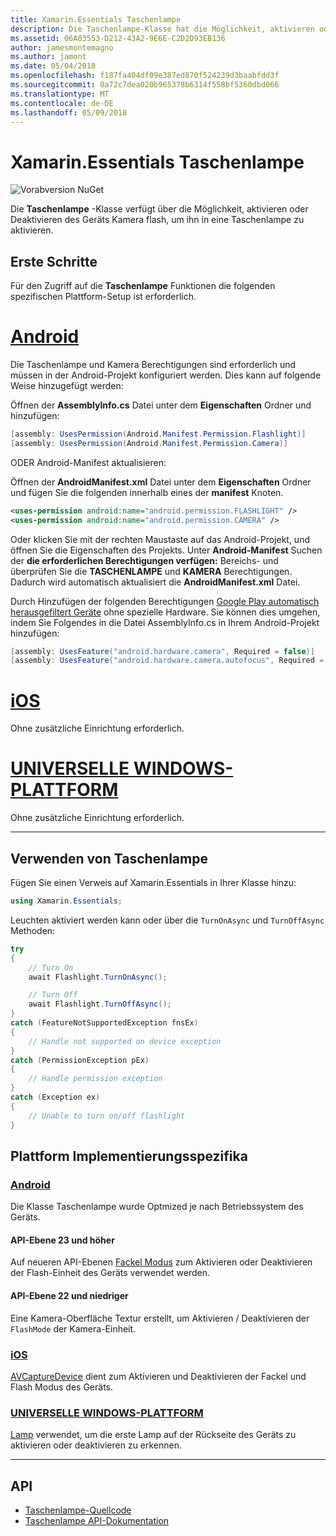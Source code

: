 ```yaml
---
title: Xamarin.Essentials Taschenlampe
description: Die Taschenlampe-Klasse hat die Möglichkeit, aktivieren oder Deaktivieren des Geräts Kamera flash, um ihn in eine Taschenlampe zu aktivieren.
ms.assetid: 06A03553-D212-43A2-9E6E-C2D2D93EB136
author: jamesmontemagno
ms.author: jamont
ms.date: 05/04/2018
ms.openlocfilehash: f187fa404df09e387ed870f524239d3baabfdd3f
ms.sourcegitcommit: 0a72c7dea020b965378b6314f558bf5360dbd066
ms.translationtype: MT
ms.contentlocale: de-DE
ms.lasthandoff: 05/09/2018
---
```

# <a name="xamarinessentials-flashlight"></a>Xamarin.Essentials Taschenlampe

![Vorabversion NuGet](~/media/shared/pre-release.png)

Die **Taschenlampe** -Klasse verfügt über die Möglichkeit, aktivieren oder Deaktivieren des Geräts Kamera flash, um ihn in eine Taschenlampe zu aktivieren.

## <a name="getting-started"></a>Erste Schritte

Für den Zugriff auf die **Taschenlampe** Funktionen die folgenden spezifischen Plattform-Setup ist erforderlich.

# <a name="androidtabandroid"></a>[Android](#tab/android)

Die Taschenlampe und Kamera Berechtigungen sind erforderlich und müssen in der Android-Projekt konfiguriert werden. Dies kann auf folgende Weise hinzugefügt werden:

Öffnen der **AssemblyInfo.cs** Datei unter dem **Eigenschaften** Ordner und hinzufügen:

```csharp
[assembly: UsesPermission(Android.Manifest.Permission.Flashlight)]
[assembly: UsesPermission(Android.Manifest.Permission.Camera)]
```

ODER Android-Manifest aktualisieren:

Öffnen der **AndroidManifest.xml** Datei unter dem **Eigenschaften** Ordner und fügen Sie die folgenden innerhalb eines der **manifest** Knoten.

```xml
<uses-permission android:name="android.permission.FLASHLIGHT" />
<uses-permission android:name="android.permission.CAMERA" />
```

Oder klicken Sie mit der rechten Maustaste auf das Android-Projekt, und öffnen Sie die Eigenschaften des Projekts. Unter **Android-Manifest** Suchen der **die erforderlichen Berechtigungen verfügen:** Bereichs- und überprüfen Sie die **TASCHENLAMPE** und **KAMERA** Berechtigungen. Dadurch wird automatisch aktualisiert die **AndroidManifest.xml** Datei.

Durch Hinzufügen der folgenden Berechtigungen [Google Play automatisch herausgefiltert Geräte](http://developer.android.com/guide/topics/manifest/uses-feature-element.html#permissions-features) ohne spezielle Hardware. Sie können dies umgehen, indem Sie Folgendes in die Datei AssemblyInfo.cs in Ihrem Android-Projekt hinzufügen:

```csharp
[assembly: UsesFeature("android.hardware.camera", Required = false)]
[assembly: UsesFeature("android.hardware.camera.autofocus", Required = false)]
```

# <a name="iostabios"></a>[iOS](#tab/ios)

Ohne zusätzliche Einrichtung erforderlich.

# <a name="uwptabuwp"></a>[UNIVERSELLE WINDOWS-PLATTFORM](#tab/uwp)

Ohne zusätzliche Einrichtung erforderlich.

-----

## <a name="using-flashlight"></a>Verwenden von Taschenlampe

Fügen Sie einen Verweis auf Xamarin.Essentials in Ihrer Klasse hinzu:

```csharp
using Xamarin.Essentials;
```

Leuchten aktiviert werden kann oder über die `TurnOnAsync` und `TurnOffAsync` Methoden:

```csharp
try
{
    // Turn On
    await Flashlight.TurnOnAsync();

    // Turn Off
    await Flashlight.TurnOffAsync();
}
catch (FeatureNotSupportedException fnsEx)
{
    // Handle not supported on device exception
}
catch (PermissionException pEx)
{
    // Handle permission exception
}
catch (Exception ex)
{
    // Unable to turn on/off flashlight
}
```

## <a name="platform-implementation-specifics"></a>Plattform Implementierungsspezifika

### <a name="androidtabandroid-specifics"></a>[Android](#tab/android-specifics)

Die Klasse Taschenlampe wurde Optmized je nach Betriebssystem des Geräts.

#### <a name="api-level-23-and-higher"></a>API-Ebene 23 und höher

Auf neueren API-Ebenen [Fackel Modus](https://developer.android.com/reference/android/hardware/camera2/CameraManager.html#setTorchMode) zum Aktivieren oder Deaktivieren der Flash-Einheit des Geräts verwendet werden.

#### <a name="api-level-22-and-lower"></a>API-Ebene 22 und niedriger

Eine Kamera-Oberfläche Textur erstellt, um Aktivieren / Deaktivieren der `FlashMode` der Kamera-Einheit. 

### <a name="iostabios-specifics"></a>[iOS](#tab/ios-specifics)

[AVCaptureDevice](https://developer.xamarin.com/api/type/AVFoundation.AVCaptureDevice/) dient zum Aktivieren und Deaktivieren der Fackel und Flash Modus des Geräts.

### <a name="uwptabuwp-specifics"></a>[UNIVERSELLE WINDOWS-PLATTFORM](#tab/uwp-specifics)

[Lamp](https://docs.microsoft.com/en-us/uwp/api/windows.devices.lights.lamp) verwendet, um die erste Lamp auf der Rückseite des Geräts zu aktivieren oder deaktivieren zu erkennen.

-----

## <a name="api"></a>API

- [Taschenlampe-Quellcode](https://github.com/xamarin/Essentials/tree/master/Essentials/Flashlight)
- [Taschenlampe API-Dokumentation](xref:Xamarin.Essentials.Flashlight)
